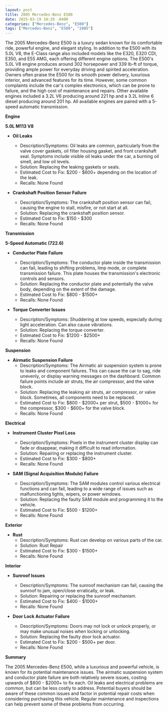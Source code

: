 ```yaml
---
layout: post
title: 2005 Mercedes-Benz E500
date: 2025-03-19 10:29 -0400
categories: ["Mercedes-Benz", "E500"]
tags: ["Mercedes-Benz", "E500", "2005"]
---
```

The 2005 Mercedes-Benz E500 is a luxury sedan known for its comfortable ride, powerful engine, and elegant styling. In addition to the E500 with its 5.0L V8, the E-Class range also included models like the E320, E320 CDI, E350, and E55 AMG, each offering different engine options. The E500's 5.0L V8 engine produces around 302 horsepower and 339 lb-ft of torque, providing ample power for everyday driving and spirited acceleration. Owners often praise the E500 for its smooth power delivery, luxurious interior, and advanced features for its time. However, some common complaints include the car's complex electronics, which can be prone to failure, and the high cost of maintenance and repairs. Other available engines included a 3.2L V6 producing around 221 hp and a 3.2L Inline 6 diesel producing around 201 hp. All available engines are paired with a 5-speed automatic transmission.

**Engine**

**5.0L M113 V8**

*   **Oil Leaks**
    *   Description/Symptoms: Oil leaks are common, particularly from the valve cover gaskets, oil filter housing gasket, and front crankshaft seal. Symptoms include visible oil leaks under the car, a burning oil smell, and low oil levels.
    *   Solution: Replacing the leaking gaskets or seals.
    *   Estimated Cost to Fix: $200 - $600+ depending on the location of the leak.
    *   Recalls: None Found

*   **Crankshaft Position Sensor Failure**
    *   Description/Symptoms: The crankshaft position sensor can fail, causing the engine to stall, misfire, or not start at all.
    *   Solution: Replacing the crankshaft position sensor.
    *   Estimated Cost to Fix: $150 - $300
    *   Recalls: None Found

**Transmission**

**5-Speed Automatic (722.6)**

*   **Conductor Plate Failure**
    *   Description/Symptoms: The conductor plate inside the transmission can fail, leading to shifting problems, limp mode, or complete transmission failure. This plate houses the transmission's electronic controls and sensors.
    *   Solution: Replacing the conductor plate and potentially the valve body, depending on the extent of the damage.
    *   Estimated Cost to Fix: $800 - $1500+
    *   Recalls: None Found

*   **Torque Converter Issues**
    *   Description/Symptoms: Shuddering at low speeds, especially during light acceleration. Can also cause vibrations.
    *   Solution: Replacing the torque converter.
    *   Estimated Cost to Fix: $1200 - $2500+
    *   Recalls: None Found

**Suspension**

*   **Airmatic Suspension Failure**
    *   Description/Symptoms: The Airmatic air suspension system is prone to leaks and component failures. This can cause the car to sag, ride unevenly, or display warning messages on the dashboard. Common failure points include air struts, the air compressor, and the valve block.
    *   Solution: Replacing the leaking air struts, air compressor, or valve block. Sometimes, all components need to be replaced.
    *   Estimated Cost to Fix: $800 - $2000+ per strut, $500 - $1000+ for the compressor, $300 - $600+ for the valve block.
    *   Recalls: None Found

**Electrical**

*   **Instrument Cluster Pixel Loss**
    *   Description/Symptoms: Pixels in the instrument cluster display can fade or disappear, making it difficult to read information.
    *   Solution: Repairing or replacing the instrument cluster.
    *   Estimated Cost to Fix: $300 - $800+
    *   Recalls: None Found

*   **SAM (Signal Acquisition Module) Failure**
    *   Description/Symptoms: The SAM modules control various electrical functions and can fail, leading to a wide range of issues such as malfunctioning lights, wipers, or power windows.
    *   Solution: Replacing the faulty SAM module and programming it to the vehicle.
    *   Estimated Cost to Fix: $500 - $1200+
    *   Recalls: None Found

**Exterior**

*   **Rust**
    *   Description/Symptoms: Rust can develop on various parts of the car.
    *   Solution: Rust Repair
    *   Estimated Cost to Fix: $300 - $1500+
    *   Recalls: None Found

**Interior**

*   **Sunroof Issues**
    *   Description/Symptoms: The sunroof mechanism can fail, causing the sunroof to jam, open/close erratically, or leak.
    *   Solution: Repairing or replacing the sunroof mechanism.
    *   Estimated Cost to Fix: $400 - $1000+
    *   Recalls: None Found

*   **Door Lock Actuator Failure**
    * Description/Symptoms: Doors may not lock or unlock properly, or may make unusual noises when locking or unlocking.
    * Solution: Replacing the faulty door lock actuator.
    * Estimated Cost to Fix: $200 - $500+ per door.
    * Recalls: None Found

**Summary**

The 2005 Mercedes-Benz E500, while a luxurious and powerful vehicle, is known for its potential maintenance issues. The airmatic suspension system and conductor plate failure are both relatively severe issues, costing upwards of $800 - $2000+ to fix each. Oil leaks and electrical problems are common, but can be less costly to address. Potential buyers should be aware of these common issues and factor in potential repair costs when considering purchasing this vehicle. Regular maintenance and inspections can help prevent some of these problems from occurring.

